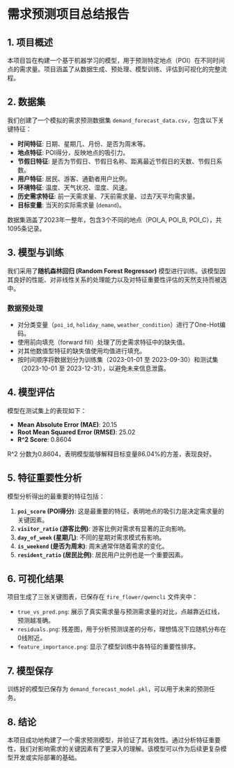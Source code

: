 # 需求预测项目总结报告

## 1. 项目概述

本项目旨在构建一个基于机器学习的模型，用于预测特定地点（POI）在不同时间点的需求量。项目涵盖了从数据生成、预处理、模型训练、评估到可视化的完整流程。

## 2. 数据集

我们创建了一个模拟的需求预测数据集 `demand_forecast_data.csv`，包含以下关键特征：
- **时间特征**: 日期、星期几、月份、是否为周末等。
- **地点特征**: POI得分，反映地点的吸引力。
- **节假日特征**: 是否为节假日、节假日名称、距离最近节假日的天数、节假日系数。
- **用户特征**: 居民、游客、通勤者用户比例。
- **环境特征**: 温度、天气状况、湿度、风速。
- **历史需求特征**: 前一天需求量、7天前需求量、过去7天平均需求量。
- **目标变量**: 当天的实际需求量 (`demand`)。

数据集涵盖了2023年一整年，包含3个不同的地点（POI_A, POI_B, POI_C），共1095条记录。

## 3. 模型与训练

我们采用了**随机森林回归 (Random Forest Regressor)** 模型进行训练。该模型因其良好的性能、对非线性关系的处理能力以及对特征重要性评估的天然支持而被选中。

### 数据预处理
- 对分类变量（`poi_id`, `holiday_name`, `weather_condition`）进行了One-Hot编码。
- 使用前向填充（forward fill）处理了历史需求特征中的缺失值。
- 对其他数值型特征的缺失值使用均值进行填充。
- 按时间顺序将数据划分为训练集（2023-01-01 至 2023-09-30）和测试集（2023-10-01 至 2023-12-31），以避免未来信息泄露。

## 4. 模型评估

模型在测试集上的表现如下：
- **Mean Absolute Error (MAE)**: 20.15
- **Root Mean Squared Error (RMSE)**: 25.02
- **R^2 Score**: 0.8604

R^2 分数为0.8604，表明模型能够解释目标变量86.04%的方差，表现良好。

## 5. 特征重要性分析

模型分析得出的最重要的特征包括：
1.  **`poi_score` (POI得分)**: 这是最重要的特征，表明地点的吸引力是决定需求量的关键因素。
2.  **`visitor_ratio` (游客比例)**: 游客比例对需求有显著的正向影响。
3.  **`day_of_week` (星期几)**: 不同的星期对需求模式有影响。
4.  **`is_weekend` (是否为周末)**: 周末通常伴随着需求的变化。
5.  **`resident_ratio` (居民比例)**: 居民用户比例也是一个重要因素。

## 6. 可视化结果

项目生成了三张关键图表，已保存在 `fire_flower/qwencli` 文件夹中：
- `true_vs_pred.png`: 展示了真实需求量与预测需求量的对比，点越靠近红线，预测越准确。
- `residuals.png`: 残差图，用于分析预测误差的分布，理想情况下应随机分布在0线附近。
- `feature_importance.png`: 显示了模型训练中各特征的重要性排序。

## 7. 模型保存

训练好的模型已保存为 `demand_forecast_model.pkl`，可以用于未来的预测任务。

## 8. 结论

本项目成功地构建了一个需求预测模型，并验证了其有效性。通过分析特征重要性，我们对影响需求的关键因素有了更深入的理解。该模型可以作为后续更复杂模型开发或实际部署的基础。